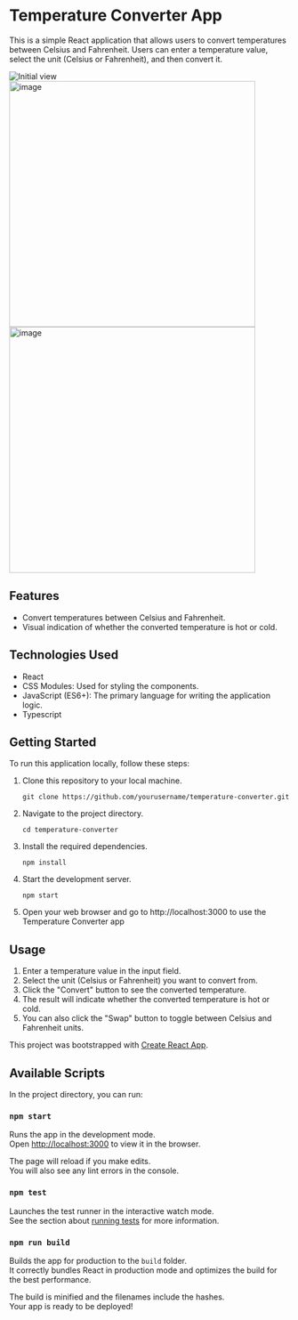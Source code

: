 # Temperature Converter App

This is a simple React application that allows users to convert temperatures between Celsius and Fahrenheit. Users can enter a temperature value, select the unit (Celsius or Fahrenheit), and then convert it.

![Initial view](https://github.com/mani-vine/temperature-converter/assets/124549879/6105745d-0bda-4f27-a42a-9a10f4cfc42c)
<img width="442" alt="image" src="https://github.com/mani-vine/temperature-converter/assets/124549879/b6bcd15d-06cf-4167-a9b9-49e47d091fac">
<img width="442" alt="image" src="https://github.com/mani-vine/temperature-converter/assets/124549879/9a2b07e2-bd6c-4c76-b342-69520b9ce192">




## Features

- Convert temperatures between Celsius and Fahrenheit.
- Visual indication of whether the converted temperature is hot or cold.

## Technologies Used

- React
- CSS Modules: Used for styling the components.
- JavaScript (ES6+): The primary language for writing the application logic.
- Typescript

## Getting Started

To run this application locally, follow these steps:

1. Clone this repository to your local machine.

   ```shell
   git clone https://github.com/yourusername/temperature-converter.git
   ```

2. Navigate to the project directory.
   ```shell
   cd temperature-converter
   ```
3. Install the required dependencies.
   ```shell
   npm install
   ```
4. Start the development server.

   ```shell
   npm start
   ```

5. Open your web browser and go to http://localhost:3000 to use the Temperature Converter app

## Usage

1. Enter a temperature value in the input field.
2. Select the unit (Celsius or Fahrenheit) you want to convert from.
3. Click the "Convert" button to see the converted temperature.
4. The result will indicate whether the converted temperature is hot or cold.
5. You can also click the "Swap" button to toggle between Celsius and Fahrenheit units.

This project was bootstrapped with [Create React App](https://github.com/facebook/create-react-app).

## Available Scripts

In the project directory, you can run:

### `npm start`

Runs the app in the development mode.\
Open [http://localhost:3000](http://localhost:3000) to view it in the browser.

The page will reload if you make edits.\
You will also see any lint errors in the console.

### `npm test`

Launches the test runner in the interactive watch mode.\
See the section about [running tests](https://facebook.github.io/create-react-app/docs/running-tests) for more information.

### `npm run build`

Builds the app for production to the `build` folder.\
It correctly bundles React in production mode and optimizes the build for the best performance.

The build is minified and the filenames include the hashes.\
Your app is ready to be deployed!
